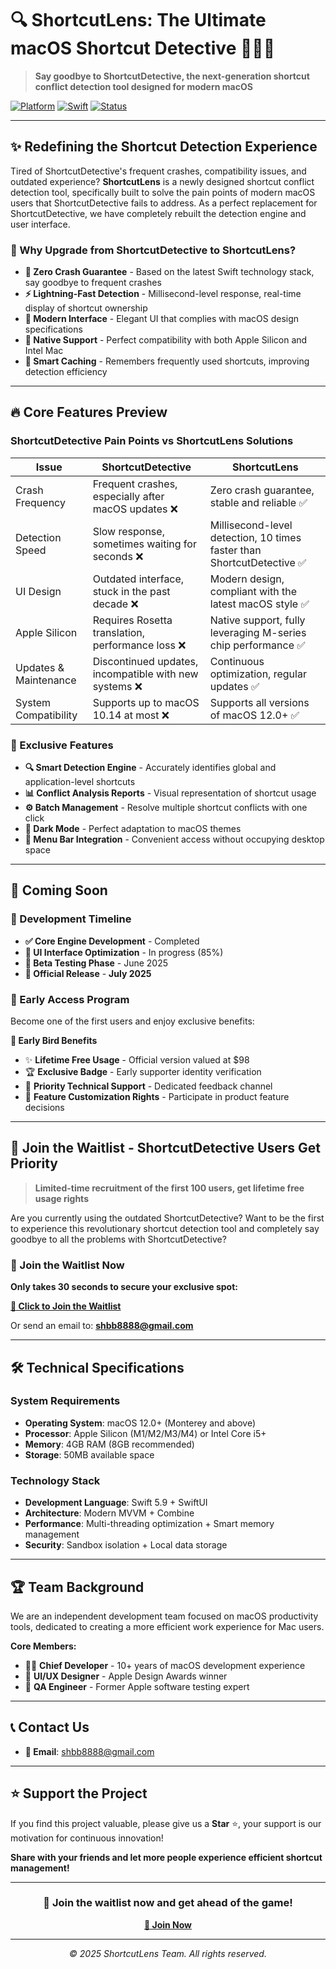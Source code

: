 # 🔍 ShortcutLens: The Ultimate macOS Shortcut Detective 🕵️‍♂️✨

> **Say goodbye to ShortcutDetective, the next-generation shortcut conflict detection tool designed for modern macOS**

[![Platform](https://img.shields.io/badge/Platform-macOS-green.svg)](https://developer.apple.com/macos/)
[![Swift](https://img.shields.io/badge/Swift-5.9-orange.svg)](https://swift.org/)
[![Status](https://img.shields.io/badge/Status-Coming%20Soon-brightgreen.svg)](#)

---

## ✨ Redefining the Shortcut Detection Experience

Tired of ShortcutDetective's frequent crashes, compatibility issues, and outdated experience? **ShortcutLens** is a newly designed shortcut conflict detection tool, specifically built to solve the pain points of modern macOS users that ShortcutDetective fails to address. As a perfect replacement for ShortcutDetective, we have completely rebuilt the detection engine and user interface.

### 🎯 Why Upgrade from ShortcutDetective to ShortcutLens?

- **🚀 Zero Crash Guarantee** - Based on the latest Swift technology stack, say goodbye to frequent crashes
- **⚡ Lightning-Fast Detection** - Millisecond-level response, real-time display of shortcut ownership
- **🎨 Modern Interface** - Elegant UI that complies with macOS design specifications
- **🍎 Native Support** - Perfect compatibility with both Apple Silicon and Intel Mac
- **🔄 Smart Caching** - Remembers frequently used shortcuts, improving detection efficiency

---

## 🔥 Core Features Preview

### ShortcutDetective Pain Points vs ShortcutLens Solutions

| Issue | ShortcutDetective | ShortcutLens |
|------|------------------|----------------------|
| Crash Frequency | Frequent crashes, especially after macOS updates ❌ | Zero crash guarantee, stable and reliable ✅ |
| Detection Speed | Slow response, sometimes waiting for seconds ❌ | Millisecond-level detection, 10 times faster than ShortcutDetective ✅ |
| UI Design | Outdated interface, stuck in the past decade ❌ | Modern design, compliant with the latest macOS style ✅ |
| Apple Silicon | Requires Rosetta translation, performance loss ❌ | Native support, fully leveraging M-series chip performance ✅ |
| Updates & Maintenance | Discontinued updates, incompatible with new systems ❌ | Continuous optimization, regular updates ✅ |
| System Compatibility | Supports up to macOS 10.14 at most ❌ | Supports all versions of macOS 12.0+ ✅ |

### 🎁 Exclusive Features

- **🔍 Smart Detection Engine** - Accurately identifies global and application-level shortcuts
- **📊 Conflict Analysis Reports** - Visual representation of shortcut usage
- **⚙️ Batch Management** - Resolve multiple shortcut conflicts with one click
- **🌙 Dark Mode** - Perfect adaptation to macOS themes
- **📱 Menu Bar Integration** - Convenient access without occupying desktop space

---

## 🚀 Coming Soon

### 📅 Development Timeline

- **✅ Core Engine Development** - Completed
- **🔄 UI Interface Optimization** - In progress (85%)
- **🧪 Beta Testing Phase** - June 2025
- **🎉 Official Release** - **July 2025**

### 💫 Early Access Program

Become one of the first users and enjoy exclusive benefits:

**🎁 Early Bird Benefits**
- ✨ **Lifetime Free Usage** - Official version valued at $98
- 🏆 **Exclusive Badge** - Early supporter identity verification  
- 📧 **Priority Technical Support** - Dedicated feedback channel
- 🎯 **Feature Customization Rights** - Participate in product feature decisions

---

## 💌 Join the Waitlist - ShortcutDetective Users Get Priority

> **Limited-time recruitment of the first 100 users, get lifetime free usage rights**

Are you currently using the outdated ShortcutDetective? Want to be the first to experience this revolutionary shortcut detection tool and completely say goodbye to all the problems with ShortcutDetective?

### 📧 Join the Waitlist Now

**Only takes 30 seconds to secure your exclusive spot:**

**[📝 Click to Join the Waitlist](mailto:shbb8888@gmail.com?subject=Apply%20to%20Join%20ShortcutLens%20Waitlist&body=Name:%0D%0AEmail:%0D%0AOccupation:%0D%0AUse%20Case:%0D%0AExpected%20Features:)**

Or send an email to: **shbb8888@gmail.com**

---

## 🛠 Technical Specifications

### System Requirements
- **Operating System**: macOS 12.0+ (Monterey and above)
- **Processor**: Apple Silicon (M1/M2/M3/M4) or Intel Core i5+
- **Memory**: 4GB RAM (8GB recommended)
- **Storage**: 50MB available space

### Technology Stack
- **Development Language**: Swift 5.9 + SwiftUI
- **Architecture**: Modern MVVM + Combine
- **Performance**: Multi-threading optimization + Smart memory management
- **Security**: Sandbox isolation + Local data storage

---

## 🏆 Team Background

We are an independent development team focused on macOS productivity tools, dedicated to creating a more efficient work experience for Mac users.

**Core Members:**
- 🧑‍💻 **Chief Developer** - 10+ years of macOS development experience
- 🎨 **UI/UX Designer** - Apple Design Awards winner
- 🔬 **QA Engineer** - Former Apple software testing expert

---

## 📞 Contact Us

- **📧 Email**: shbb8888@gmail.com

---

## ⭐ Support the Project

If you find this project valuable, please give us a **Star** ⭐, your support is our motivation for continuous innovation!

**Share with your friends and let more people experience efficient shortcut management!**

---

<div align="center">

### 🎯 Join the waitlist now and get ahead of the game!

**[📝 Join Now](mailto:shbb8888@gmail.com?subject=Apply%20to%20Join%20ShortcutLens%20Waitlist)**

---

*© 2025 ShortcutLens Team. All rights reserved.*

</div>
